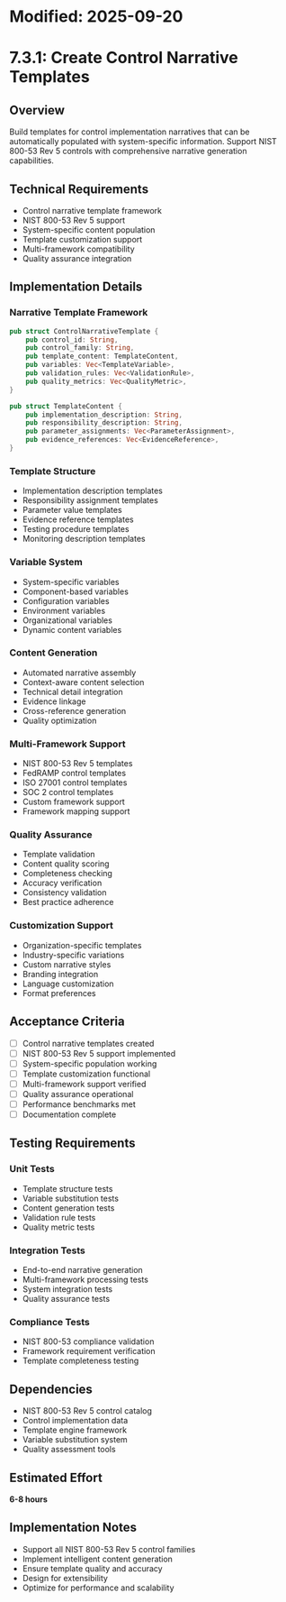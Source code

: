 # Modified: 2025-09-20

# 7.3.1: Create Control Narrative Templates

## Overview
Build templates for control implementation narratives that can be automatically populated with system-specific information. Support NIST 800-53 Rev 5 controls with comprehensive narrative generation capabilities.

## Technical Requirements
- Control narrative template framework
- NIST 800-53 Rev 5 support
- System-specific content population
- Template customization support
- Multi-framework compatibility
- Quality assurance integration

## Implementation Details

### Narrative Template Framework
```rust
pub struct ControlNarrativeTemplate {
    pub control_id: String,
    pub control_family: String,
    pub template_content: TemplateContent,
    pub variables: Vec<TemplateVariable>,
    pub validation_rules: Vec<ValidationRule>,
    pub quality_metrics: Vec<QualityMetric>,
}

pub struct TemplateContent {
    pub implementation_description: String,
    pub responsibility_description: String,
    pub parameter_assignments: Vec<ParameterAssignment>,
    pub evidence_references: Vec<EvidenceReference>,
}
```

### Template Structure
- Implementation description templates
- Responsibility assignment templates
- Parameter value templates
- Evidence reference templates
- Testing procedure templates
- Monitoring description templates

### Variable System
- System-specific variables
- Component-based variables
- Configuration variables
- Environment variables
- Organizational variables
- Dynamic content variables

### Content Generation
- Automated narrative assembly
- Context-aware content selection
- Technical detail integration
- Evidence linkage
- Cross-reference generation
- Quality optimization

### Multi-Framework Support
- NIST 800-53 Rev 5 templates
- FedRAMP control templates
- ISO 27001 control templates
- SOC 2 control templates
- Custom framework support
- Framework mapping support

### Quality Assurance
- Template validation
- Content quality scoring
- Completeness checking
- Accuracy verification
- Consistency validation
- Best practice adherence

### Customization Support
- Organization-specific templates
- Industry-specific variations
- Custom narrative styles
- Branding integration
- Language customization
- Format preferences

## Acceptance Criteria
- [ ] Control narrative templates created
- [ ] NIST 800-53 Rev 5 support implemented
- [ ] System-specific population working
- [ ] Template customization functional
- [ ] Multi-framework support verified
- [ ] Quality assurance operational
- [ ] Performance benchmarks met
- [ ] Documentation complete

## Testing Requirements

### Unit Tests
- Template structure tests
- Variable substitution tests
- Content generation tests
- Validation rule tests
- Quality metric tests

### Integration Tests
- End-to-end narrative generation
- Multi-framework processing tests
- System integration tests
- Quality assurance tests

### Compliance Tests
- NIST 800-53 compliance validation
- Framework requirement verification
- Template completeness testing

## Dependencies
- NIST 800-53 Rev 5 control catalog
- Control implementation data
- Template engine framework
- Variable substitution system
- Quality assessment tools

## Estimated Effort
**6-8 hours**

## Implementation Notes
- Support all NIST 800-53 Rev 5 control families
- Implement intelligent content generation
- Ensure template quality and accuracy
- Design for extensibility
- Optimize for performance and scalability
